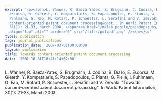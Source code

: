 ```yaml
---
excerpt: '<p><span>L. Wanner, R. Baeza-Yates, S. Brugmann, J. Codina, B. Diallo, E.
  Escorsa, M. Giereth, Y. Kompatsiaris, S. Papadopoulos, E. Pianta, G. Piella, I.
  Puhlmann, G. Rao, M. Rotard, P. Schoester, L. Serafini and V. Zervaki. &quot;Towards
  content-oriented patent document processing&quot;. In World Patent Information,
  30(1): 21-33, March 2008. </span><a href="/mklab_people/papadop/pubs/TowardsContentOrientedPatentRetrieval.pdf"><img
  align="top" alt="" border="0" src="/files/pdf/pdf.png" /></a></p>'
types: publication
tags: journal_publications
publication_date: '2008-03-01T00:00:00'
layout: publication
title: Towards content-oriented patent document processing
date: '2007-10-31T16:46:14+02:00'
---
```

<p><span>L. Wanner, R. Baeza-Yates, S. Brugmann, J. Codina, B. Diallo, E. Escorsa, M. Giereth, Y. Kompatsiaris, S. Papadopoulos, E. Pianta, G. Piella, I. Puhlmann, G. Rao, M. Rotard, P. Schoester, L. Serafini and V. Zervaki. &quot;Towards content-oriented patent document processing&quot;. In World Patent Information, 30(1): 21-33, March 2008. </span><a href="/mklab_people/papadop/pubs/TowardsContentOrientedPatentRetrieval.pdf"><img align="top" alt="" border="0" src="/files/pdf/pdf.png" /></a></p>
